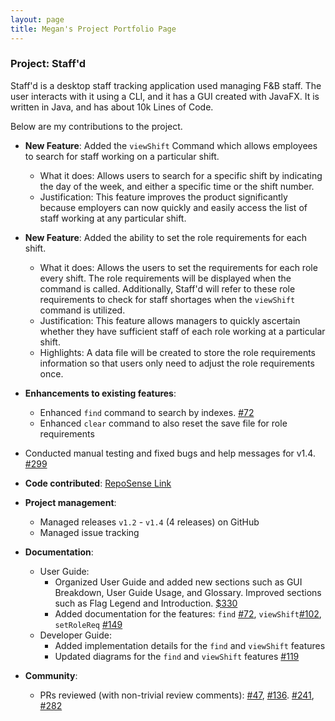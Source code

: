 ```yaml
---
layout: page
title: Megan's Project Portfolio Page
---
```


### Project: Staff'd

Staff'd is a desktop staff tracking application used managing F&B staff. The user interacts with it using a CLI, and it has a GUI created with JavaFX. It is written in Java, and has about 10k Lines of Code.

Below are my contributions to the project.

* **New Feature**: Added the `viewShift` Command which allows employees to search for staff working on a particular shift.
  * What it does: Allows users to search for a specific shift by indicating the day of the week, and either a specific time or the shift number.
  * Justification: This feature improves the product significantly because employers can now quickly and easily access the list of staff working at any particular shift.

* **New Feature**: Added the ability to set the role requirements for each shift. 
  * What it does: Allows the users to set the requirements for each role every shift. The role requirements will be displayed when the command is called. Additionally, Staff'd will refer to these role requirements to check for staff shortages when the `viewShift` command is utilized.
  * Justification: This feature allows managers to quickly ascertain whether they have sufficient staff of each role working at a particular shift. 
  * Highlights: A data file will be created to store the role requirements information so that users only need to adjust the role requirements once.

* **Enhancements to existing features**:
  * Enhanced `find` command to search by indexes. [\#72](https://github.com/AY2122S1-CS2103T-W11-2/tp/pull/72)
  * Enhanced `clear` command to also reset the save file for role requirements

* Conducted manual testing and fixed bugs and help messages for v1.4. [\#299](https://github.com/AY2122S1-CS2103T-W11-2/tp/pull/299)

* **Code contributed**: [RepoSense Link](https://nus-cs2103-ay2122s1.github.io/tp-dashboard/?search=mweeruien&sort=groupTitle&sortWithin=title&timeframe=commit&mergegroup=&groupSelect=groupByRepos&breakdown=true&checkedFileTypes=docs~functional-code~test-code~other&since=2021-09-17&tabOpen=true&tabType=authorship&zFR=false&tabAuthor=mweeruien&tabRepo=AY2122S1-CS2103T-W11-2%2Ftp%5Bmaster%5D&authorshipIsMergeGroup=false&authorshipFileTypes=docs~functional-code~test-code~other&authorshipIsBinaryFileTypeChecked=false)

* **Project management**:
  * Managed releases `v1.2` - `v1.4` (4 releases) on GitHub
  * Managed issue tracking
  
* **Documentation**:
  * User Guide:
    * Organized User Guide and added new sections such as GUI Breakdown, User Guide Usage, and Glossary. Improved sections such as Flag Legend and Introduction. [\$330](https://github.com/AY2122S1-CS2103T-W11-2/tp/pull/330)
    * Added documentation for the features: `find` [\#72](https://github.com/AY2122S1-CS2103T-W11-2/tp/pull/72), `viewShift`[\#102](https://github.com/AY2122S1-CS2103T-W11-2/tp/pull/102), `setRoleReq` [\#149](https://github.com/AY2122S1-CS2103T-W11-2/tp/pull/149/)
  * Developer Guide:
    * Added implementation details for the `find` and `viewShift` features
    * Updated diagrams for the `find` and `viewShift` features [\#119](https://github.com/AY2122S1-CS2103T-W11-2/tp/pull/119)

* **Community**:
  * PRs reviewed (with non-trivial review comments): [\#47](https://github.com/AY2122S1-CS2103T-W11-2/tp/pull/47/), [\#136](https://github.com/AY2122S1-CS2103T-W11-2/tp/pull/136). [\#241](https://github.com/AY2122S1-CS2103T-W11-2/tp/pull/241), [\#282](https://github.com/AY2122S1-CS2103T-W11-2/tp/pull/282)
